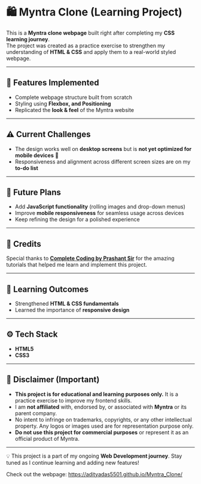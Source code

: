 # 🛍️ Myntra Clone (Learning Project)

This is a **Myntra clone webpage** built right after completing my **CSS learning journey**.  
The project was created as a practice exercise to strengthen my understanding of **HTML & CSS** and apply them to a real-world styled webpage.

---

## 🚀 Features Implemented
- Complete webpage structure built from scratch  
- Styling using **Flexbox, and Positioning**  
- Replicated the **look & feel** of the Myntra website  

---

## ⚠️ Current Challenges
- The design works well on **desktop screens** but is **not yet optimized for mobile devices** 📱  
- Responsiveness and alignment across different screen sizes are on my **to-do list**  

---

## 📌 Future Plans
- Add **JavaScript functionality** (rolling images and drop-down menus)
- Improve **mobile responsiveness** for seamless usage across devices  
- Keep refining the design for a polished experience  

---

## 🙏 Credits
Special thanks to **[Complete Coding by Prashant Sir](https://www.youtube.com/@completecodingbyprashantsir)** for the amazing tutorials that helped me learn and implement this project.  

---

## 🎯 Learning Outcomes
- Strengthened **HTML & CSS fundamentals**  
- Learned the importance of **responsive design**   

---

## ⚙️ Tech Stack
- **HTML5**  
- **CSS3**
  
---

## 📝 Disclaimer (Important)
- **This project is for educational and learning purposes only.** It is a practice exercise to improve my frontend skills.  
- I am **not affiliated** with, endorsed by, or associated with **Myntra** or its parent company.  
- No intent to infringe on trademarks, copyrights, or any other intellectual property. Any logos or images used are for representation purpose only.
- **Do not use this project for commercial purposes** or represent it as an official product of Myntra.
  
---

💡 This project is a part of my ongoing **Web Development journey**. Stay tuned as I continue learning and adding new features!

Check out the webpage: https://adityadas5501.github.io/Myntra_Clone/
